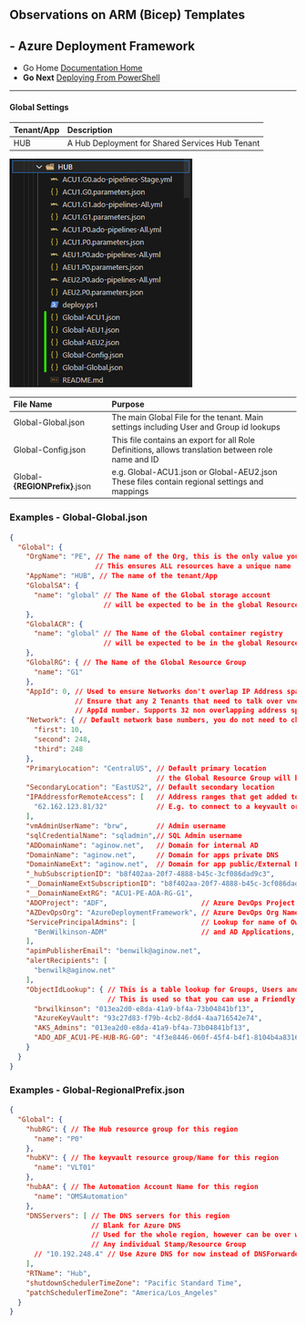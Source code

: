## Observations on ARM (Bicep) Templates 

## - Azure Deployment Framework ## 
- Go Home [Documentation Home](./index.md)
- **Go Next** [Deploying From PowerShell](./Deploying_From_PowerShell.md)

* * *

####  Global Settings

|Tenant/App|Description|
|:-|:-|
|HUB|A Hub Deployment for Shared Services Hub Tenant|

![Global Settings in HUB Tenant](Global_Settings_Examples.png)

|File Name|Purpose|
|:-|:-|
|Global-Global.json|The main Global File for the tenant. Main settings including User and Group id lookups|
|Global-Config.json|This file contains an export for all Role Definitions, allows translation between role name and ID|
|Global-**{REGIONPrefix}**.json| e.g. Global-ACU1.json or Global-AEU2.json These files contain regional settings and mappings|

### Examples - Global-Global.json

```json
{
  "Global": {
    "OrgName": "PE", // The name of the Org, this is the only value you need to change
                     // This ensures ALL resources have a unique name
    "AppName": "HUB", // The name of the tenant/App
    "GlobalSA": {
      "name": "global" // The Name of the Global storage account
                       // will be expected to be in the global Resource Group 
    },
    "GlobalACR": {
      "name": "global" // The Name of the Global container registry
                       // will be expected to be in the global Resource Group
    },
    "GlobalRG": { // The Name of the Global Resource Group
      "name": "G1"
    },
    "AppId": 0, // Used to ensure Networks don't overlap IP Address space per app/tenant
                // Ensure that any 2 Tenants that need to talk over vnet peering have different
                // AppId number. Supports 32 non overlapping address spaces each 2048 addresses/ per region
    "Network": { // Default network base numbers, you do not need to change this.
      "first": 10,
      "second": 248,
      "third": 248
    },
    "PrimaryLocation": "CentralUS", // Default primary location
                                    // the Global Resource Group will be in this region
    "SecondaryLocation": "EastUS2", // Default secondary location
    "IPAddressforRemoteAccess": [   // Address ranges that get added to Firewall allow lists
      "62.162.123.81/32"            // E.g. to connect to a keyvault or AKS etc
    ],
    "vmAdminUserName": "brw",       // Admin username
    "sqlCredentialName": "sqladmin",// SQL Admin username
    "ADDomainName": "aginow.net",   // Domain for internal AD
    "DomainName": "aginow.net",     // Domain for apps private DNS
    "DomainNameExt": "aginow.net",  // Domain for app public/External DNS
    "_hubSubscriptionID": "b8f402aa-20f7-4888-b45c-3cf086dad9c3",
    "__DomainNameExtSubscriptionID": "b8f402aa-20f7-4888-b45c-3cf086dad9c3",
    "__DomainNameExtRG": "ACU1-PE-AOA-RG-G1",
    "ADOProject": "ADF",                       // Azure DevOps Project Name
    "AZDevOpsOrg": "AzureDeploymentFramework", // Azure DevOps Org Name
    "ServicePrincipalAdmins": [                // Lookup for name of Owners on Service Principals
      "BenWilkinson-ADM"                       // and AD Applications, as well as DevOps Connections
    ],
    "apimPublisherEmail": "benwilk@aginow.net",
    "alertRecipients": [
      "benwilk@aginow.net"
    ],
    "ObjectIdLookup": { // This is a table lookup for Groups, Users and Applications
                        // This is used so that you can use a Friendly name for Role assignments in your parameter files
      "brwilkinson": "013ea2d0-e8da-41a9-bf4a-73b04841bf13",
      "AzureKeyVault": "93c27d83-f79b-4cb2-8dd4-4aa716542e74",
      "AKS_Admins": "013ea2d0-e8da-41a9-bf4a-73b04841bf13",
      "ADO_ADF_ACU1-PE-HUB-RG-G0": "4f3e8446-060f-45f4-b4f1-8104b4a83162"
    }
  }
}

```

### Examples - Global-RegionalPrefix.json

```json
{
  "Global": {
    "hubRG": { // The Hub resource group for this region
      "name": "P0"
    },
    "hubKV": { // The keyvault resource group/Name for this region
      "name": "VLT01"
    },
    "hubAA": { // The Automation Account Name for this region
      "name": "OMSAutomation"
    },
    "DNSServers": [ // The DNS servers for this region
                    // Blank for Azure DNS
                    // Used for the whole region, however can be over written in 
                    // Any individual Stamp/Resource Group
      // "10.192.248.4" // Use Azure DNS for now instead of DNSForwarder
    ],
    "RTName": "Hub",
    "shutdownSchedulerTimeZone": "Pacific Standard Time",
    "patchSchedulerTimeZone": "America/Los_Angeles"
  }
}
```